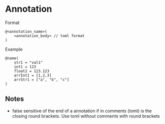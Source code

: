 # Annotation

Format
```
@<annotation_name>(
    <annotation_body> // toml format
)
```

Example
```
@name(
    str1 = "val1"
    int1 = 123
    float2 = 123.123
    arrInt1 = [1,2,3]
    arrStr1 = ["a", "b", "c"]
)
```

## Notes

* false sensitive of the end of a annotation if in comments (toml) is the closing round brackets. Use toml without comments with round brackets
